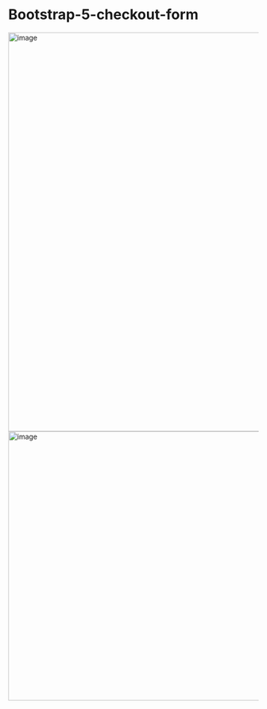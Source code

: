 # Bootstrap-5-checkout-form
<img width="803" alt="image" src="https://user-images.githubusercontent.com/126335732/232718470-38104e84-6e98-4327-a9ce-612f4659dbb8.png">
<img width="542" alt="image" src="https://user-images.githubusercontent.com/126335732/232719201-01f42dd6-e00b-4d3c-b698-431ef2712f5c.png">
